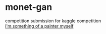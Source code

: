 # monet-gan
competition submission for kaggle competition <br>
[i'm something of a painter myself](https://www.kaggle.com/competitions/gan-getting-started/overview/description)
